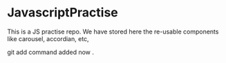 # JavascriptPractise

This is a JS practise repo. We have stored here the re-usable components like carousel, accordian, etc,

git add command added now .
